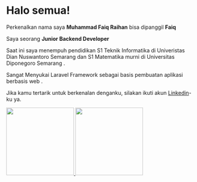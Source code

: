 # Halo semua! 

Perkenalkan nama saya **Muhammad Faiq Raihan** bisa dipanggil **Faiq**

Saya seorang **Junior Backend Developer**

Saat ini saya menempuh pendidikan S1 Teknik Informatika di Univeristas Dian Nuswantoro Semarang dan S1 Matematika murni di Universitas Diponegoro Semarang .

Sangat Menyukai Laravel Framework sebagai basis pembuatan aplikasi berbasis web .

Jika kamu tertarik untuk berkenalan denganku, silakan ikuti akun [Linkedin](https://www.linkedin.com/in/raihanfaiq)-ku ya.

<p align="left">
<a href="https://github.com/raihanfaiq72">
  <img height="180em" src="https://github-readme-stats-eight-theta.vercel.app/api?username=EXPLOITECO&show_icons=true&theme=algolia&include_all_commits=true&count_private=true"/>
  <img height="180em" src="https://github-readme-stats-eight-theta.vercel.app/api/top-langs/?username=EXPLOITECO&layout=compact&langs_count=8&theme=algolia"/>
</a>
</p>
